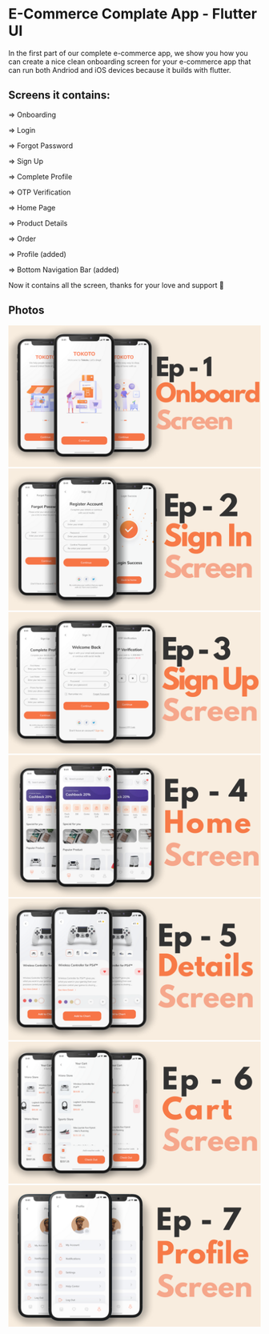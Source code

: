 # E-Commerce Complate App - Flutter UI

In the first part of our complete e-commerce app, we show you how you can create a nice clean onboarding screen for your e-commerce app that can run both Andriod and iOS devices because it builds with flutter.

## Screens it contains:

=> Onboarding

=> Login

=> Forgot Password

=> Sign Up

=> Complete Profile

=> OTP Verification

=> Home Page

=> Product Details

=> Order

=> Profile (added)

=> Bottom Navigation Bar (added)

Now it contains all the screen, thanks for your love and support 🙏 

## Photos
![Preview](/1.png)
![Preview](2.png)
![Preview](3.png)
![Preview](4.png)
![Preview](5.png)
![Preview](6.png)
![Preview](7.png)
